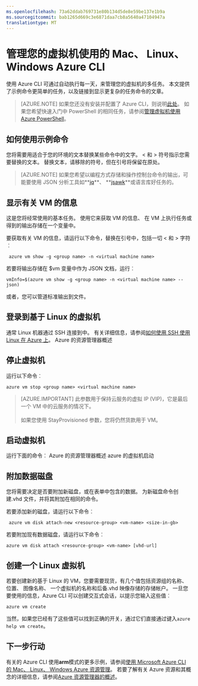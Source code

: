 ```yaml
---
ms.openlocfilehash: 73a62ddab769731e80b134d5de8e59be137e1b9a
ms.sourcegitcommit: bab1265d669c3e6871daa7cb8a5640a47104947a
translationtype: MT
---
```

<properties
   pageTitle="管理 Azure 虚拟机使用的 Mac、 Linux、 Windows Azure CLI |Microsoft Azure"
   description="描述如何创建、 管理和删除使用 Mac、 Linux、 Windows Azure CLI 将 Azure Vm。"
   services="virtual-machines"
   documentationCenter="virtual-machines"
   authors="dlepow"
   manager="timlt"
   editor=""/>

   <tags
   ms.service="virtual-machines"
   ms.devlang="na"
   ms.topic="article"
   ms.tgt_pltfrm="vm-linux"
   ms.workload="infrastructure-services"
   ms.date="06/09/2015"
   ms.author="danlep"/>

# 管理您的虚拟机使用的 Mac、 Linux、 Windows Azure CLI

使用 Azure CLI 可通过自动执行每一天，来管理您的虚拟机的多任务。 本文提供了示例命令更简单的任务，以及链接到显示更复杂的任务命令的文章。

>[AZURE.NOTE] 如果您还没有安装并配置了 Azure CLI，则说明[此处](../xplat-cli-install.md)。 如果您希望快速入门中 PowerShell 的相同任务，请参阅[管理虚拟机使用 Azure PowerShell](virtual-machines-manage-vms-powershell.md)。

## 如何使用示例命令
您将需要用适合于您的环境的文本替换某些命令中的文字。 < 和 > 符号指示您需要替换的文本。 替换文本，请移除的符号，但在引号将保留在原处。

> [AZURE.NOTE] 如果您希望以编程方式存储和操作控制台命令的输出，可能要使用 JSON 分析工具如**[jq](https://github.com/stedolan/jq)**、 **[jsawk](https://github.com/micha/jsawk)**或语言库好任务的。

## 显示有关 VM 的信息

这是您将经常使用的基本任务。 使用它来获取 VM 的信息、 在 VM 上执行任务或得到的输出存储在一个变量中。

要获取有关 VM 的信息，请运行以下命令，替换在引号中，包括一切 < 和 > 字符︰

     azure vm show -g <group name> -n <virtual machine name>

若要将输出存储在 $vm 变量中作为 JSON 文档，运行︰

    vmInfo=$(azure vm show -g <group name> -n <virtual machine name> --json)

或者，您可以管道标准输出到文件。

## 登录到基于 Linux 的虚拟机

通常 Linux 机器通过 SSH 连接到中。 有关详细信息，请参阅[如何使用 SSH 使用 Linux 在 Azure 上](virtual-machines-linux-use-ssh-key.md)。
Azure 的资源管理器概述
## 停止虚拟机

运行以下命令︰

    azure vm stop <group name> <virtual machine name>

>[AZURE.IMPORTANT] 此参数用于保持云服务的虚拟 IP (VIP)，它是最后一个 VM 中的云服务的情况下。 <br><br> 如果您使用 StayProvisioned 参数，您将仍然货款用于 VM。

## 启动虚拟机

运行下面的命令︰ Azure 的资源管理器概述 azure 的虚拟机启动 <group name> <virtual machine name>

## 附加数据磁盘

您将需要决定是否要附加新磁盘，或在表单中包含的数据。 为新磁盘命令创建.vhd 文件，并将其附加在相同的命令。

若要添加新的磁盘，请运行以下命令︰

     azure vm disk attach-new <resource-group> <vm-name> <size-in-gb>

若要附加现有数据磁盘，请运行以下命令︰

    azure vm disk attach <resource-group> <vm-name> [vhd-url]

## 创建一个 Linux 虚拟机

若要创建新的基于 Linux 的 VM，您要需要现货，有几个值包括资源组的名称、 位置、 图像名称、 一个虚拟机的名称和后备.vhd 映像存储的存储帐户。 一旦您要使用的信息，Azure CLI 可以创建交互式会话，以提示您输入这些值︰

    azure vm create

当然，如果您已经有了这些值可以找到正确的开关，通过它们直接通过键入`azure help vm create`。

## 下一步行动

有关的 Azure CLI 使用**arm**模式的更多示例，请参阅[使用 Microsoft Azure CLI 的 Mac、 Linux、 Windows Azure 资源管理](../xplat-cli-resource-manager.md)。 若要了解有关 Azure 资源和其概念的详细信息，请参阅[Azure 资源管理器的概述](../resource-group-overview.md)。
 